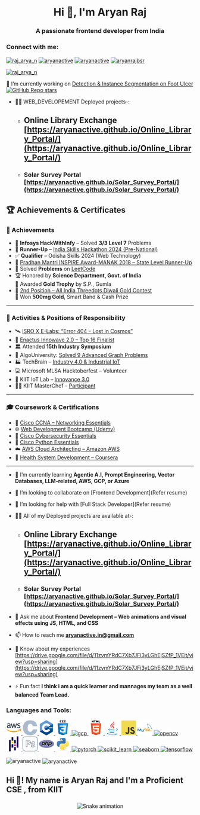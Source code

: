 <h1 align="center">Hi 👋, I'm Aryan Raj</h1>
<h3 align="center">A passionate frontend developer from India</h3>

<h3 align="left">Connect with me:</h3>
<p align="left">
<a href="https://twitter.com/raj_arya_n" target="blank"><img align="center" src="https://raw.githubusercontent.com/rahuldkjain/github-profile-readme-generator/master/src/images/icons/Social/twitter.svg" alt="raj_arya_n" height="30" width="40" /></a>
<a href="https://linkedin.com/in/aryanactive" target="blank"><img align="center" src="https://raw.githubusercontent.com/rahuldkjain/github-profile-readme-generator/master/src/images/icons/Social/linked-in-alt.svg" alt="aryanactive" height="30" width="40" /></a>
<a href="https://www.facebook.com/profile.php?id=100026133019494" target="blank"><img align="center" src="https://raw.githubusercontent.com/rahuldkjain/github-profile-readme-generator/master/src/images/icons/Social/facebook.svg" alt="aryanactive" height="30" width="40" /></a>
<a href="https://instagram.com/aryanrajbsr" target="blank"><img align="center" src="https://raw.githubusercontent.com/rahuldkjain/github-profile-readme-generator/master/src/images/icons/Social/instagram.svg" alt="aryanrajbsr" height="30" width="40" /></a>
</p>

<p align="left">
  <a href="https://twitter.com/raj_arya_n" target="blank">
    <img src="https://img.shields.io/twitter/follow/raj_arya_n?logo=twitter&style=for-the-badge" alt="raj_arya_n" />
  </a>
</p>

 🔭 I’m currently working on [Detection & Instance Segmentation on Foot Ulcer](https://github.com/aryanactive/Instance_segmentation)
[![GitHub Repo stars](https://img.shields.io/github/stars/aryanactive/Instance_segmentation?style=social)](https://github.com/aryanactive/Instance_segmentation)

- 👨‍💻 WEB_DEVELOPEMENT Deployed projects-:
    - ## Online Library Exchange [https://aryanactive.github.io/Online_Library_Portal/](https://aryanactive.github.io/Online_Library_Portal/)
    - ### Solar Survey Portal [https://aryanactive.github.io/Solar_Survey_Portal/](https://aryanactive.github.io/Solar_Survey_Portal/)

## 🏆 Achievements & Certificates

### 🔹 Achievements
- 🧠 **Infosys HackWithInfy** – Solved **3/3 Level 7** Problems  
- 🥈 **Runner-Up** – [India Skills Hackathon 2024 (Pre-National)](https://www.linkedin.com/posts/aryanactive_indiaskills-statelevel-aryanactive-activity-7188156758324834304-kRJl?utm_source=share&utm_medium=member_desktop&rcm=ACoAADakyPkBmR0jQ-8puQbgBJ0zXzVlj1wNq7Y)
- ✅ **Qualifier** – Odisha Skills 2024 (Web Technology)  
- 🏅 [Pradhan Mantri INSPIRE Award-MANAK 2018 – State Level Runner-Up](https://drive.google.com/file/d/1k_Qb5mBMNMSjU2amzuhqVS7cS4oY5KMv/view?usp=sharing)  
- 🔢 Solved **Problems** on [LeetCode](https://leetcode.com/u/aryanactive/)  
- 🏆 Honored by **Science Department, Govt. of India**  
  🥇 Awarded **Gold Trophy** by S.P., Gumla  
- 🥈 [2nd Position – All India Threedots Diwali Gold Contest](https://example.com/threedots-cert)  
  🎁 Won **500mg Gold**, Smart Band & Cash Prize  

---

### 🔹 Activities & Positions of Responsibility
- 🛰️ [ISRO X E-Labs: “Error 404 – Lost in Cosmos”](https://drive.google.com/file/d/1aMMq_vf9k7ZNyaKakgT7rznJL_M3ppi2/view?usp=sharing)  
- 🧪 [Enactus Innowave 2.0 – Top 16 Finalist](https://drive.google.com/file/d/1H5AceFQywAmi_ncNOMMnwJPjxnvJOWzr/view?usp=sharing)  
- 🏛️ Attended **15th Industry Symposium**  
- 🔗 AlgoUniversity: [Solved 9 Advanced Graph Problems](https://drive.google.com/file/d/1XymqNbdRPBtjmvdv46PI_3l-KWtN2azO/view?usp=sharing)  
- 🏭 TechBrain – [Industry 4.0 & Industrial IoT](https://drive.google.com/file/d/1Bv8wX48EFmWGUghhMaQ7wVPhW4qQ4Hi0/view?usp=sharing)  
- 💻 Microsoft MLSA Hacktoberfest – Volunteer  
- 🔬 KIIT IoT Lab – [Innovance 3.0](https://drive.google.com/file/d/13os7_gUbqGxFpFm-pVG9Xlc4ZfM6Ig-7/view?usp=sharing)  
- 👨‍🍳 KIIT MasterChef – [Participant](https://drive.google.com/file/d/1UUT6iPjqvjdZb_nW55JaXuBAz-X22b5o/view?usp=sharing) 

---

### 🎓 Coursework & Certifications
- 📡 [Cisco CCNA – Networking Essentials](https://drive.google.com/file/d/1TF3hCwu_aaLMB1zexIipaSnJ1Nc7Q4pj/view?usp=sharing)  
- 🌐 [Web Development Bootcamp (Udemy)](https://example.com/web-dev-cert)  
- 🔐 [Cisco Cybersecurity Essentials](https://drive.google.com/file/d/1PcRdreiWbblcYcZyKwAP7K7s_P9kybDR/view?usp=sharing)  
- 🐍 [Cisco Python Essentials](https://drive.google.com/file/d/1weiKi7kAdSd1q_rTP_hYjn-mlgqR-fEj/view?usp=sharing)  
- ☁️ [AWS Cloud Architecting – Amazon AWS](https://example.com/aws-cert)  
- 🏥 [Health System Development – Coursera](https://drive.google.com/file/d/1MR6G_RlT3OUk1MeafA3rRMVYaiDXI1Ur/view?usp=sharing)

---

- 🌱 I’m currently learning **Agentic A.I, Prompt Engineering, Vector Databases, LLM-related, AWS, GCP, or Azure**

- 👯 I’m looking to collaborate on [Frontend Development](Refer resume)

- 🤝 I’m looking for help with [Full Stack Developer](Refer resume)

- 👨‍💻 All of my Deployed projects are available at-:
    - ## Online Library Exchange [https://aryanactive.github.io/Online_Library_Portal/](https://aryanactive.github.io/Online_Library_Portal/)
    - ### Solar Survey Portal [https://aryanactive.github.io/Solar_Survey_Portal/](https://aryanactive.github.io/Solar_Survey_Portal/)

- 💬 Ask me about **Frontend Development – Web animations and visual effects using JS, HTML, and CSS**

- 📫 How to reach me **aryanactive.in@gmail.com**

- 📄 Know about my experiences [https://drive.google.com/file/d/11zvmYRdC7Xb7JFi3yLGhEjSZfP_1VEit/view?usp=sharing](https://drive.google.com/file/d/11zvmYRdC7Xb7JFi3yLGhEjSZfP_1VEit/view?usp=sharing)

- ⚡ Fun fact **I think i am a quick learner and mannages my team as a well balanced Team Lead.**


<h3 align="left">Languages and Tools:</h3>
<p align="left"> <a href="https://aws.amazon.com" target="_blank" rel="noreferrer"> <img src="https://raw.githubusercontent.com/devicons/devicon/master/icons/amazonwebservices/amazonwebservices-original-wordmark.svg" alt="aws" width="40" height="40"/> </a> <a href="https://www.cprogramming.com/" target="_blank" rel="noreferrer"> <img src="https://raw.githubusercontent.com/devicons/devicon/master/icons/c/c-original.svg" alt="c" width="40" height="40"/> </a> <a href="https://www.w3schools.com/cpp/" target="_blank" rel="noreferrer"> <img src="https://raw.githubusercontent.com/devicons/devicon/master/icons/cplusplus/cplusplus-original.svg" alt="cplusplus" width="40" height="40"/> </a> <a href="https://www.w3schools.com/css/" target="_blank" rel="noreferrer"> <img src="https://raw.githubusercontent.com/devicons/devicon/master/icons/css3/css3-original-wordmark.svg" alt="css3" width="40" height="40"/> </a> <a href="https://cloud.google.com" target="_blank" rel="noreferrer"> <img src="https://www.vectorlogo.zone/logos/google_cloud/google_cloud-icon.svg" alt="gcp" width="40" height="40"/> </a> <a href="https://www.w3.org/html/" target="_blank" rel="noreferrer"> <img src="https://raw.githubusercontent.com/devicons/devicon/master/icons/html5/html5-original-wordmark.svg" alt="html5" width="40" height="40"/> </a> <a href="https://www.java.com" target="_blank" rel="noreferrer"> <img src="https://raw.githubusercontent.com/devicons/devicon/master/icons/java/java-original.svg" alt="java" width="40" height="40"/> </a> <a href="https://developer.mozilla.org/en-US/docs/Web/JavaScript" target="_blank" rel="noreferrer"> <img src="https://raw.githubusercontent.com/devicons/devicon/master/icons/javascript/javascript-original.svg" alt="javascript" width="40" height="40"/> </a> <a href="https://www.mysql.com/" target="_blank" rel="noreferrer"> <img src="https://raw.githubusercontent.com/devicons/devicon/master/icons/mysql/mysql-original-wordmark.svg" alt="mysql" width="40" height="40"/> </a> <a href="https://opencv.org/" target="_blank" rel="noreferrer"> <img src="https://www.vectorlogo.zone/logos/opencv/opencv-icon.svg" alt="opencv" width="40" height="40"/> </a> <a href="https://pandas.pydata.org/" target="_blank" rel="noreferrer"> <img src="https://raw.githubusercontent.com/devicons/devicon/2ae2a900d2f041da66e950e4d48052658d850630/icons/pandas/pandas-original.svg" alt="pandas" width="40" height="40"/> </a> <a href="https://www.photoshop.com/en" target="_blank" rel="noreferrer"> <img src="https://raw.githubusercontent.com/devicons/devicon/master/icons/photoshop/photoshop-line.svg" alt="photoshop" width="40" height="40"/> </a> <a href="https://www.php.net" target="_blank" rel="noreferrer"> <img src="https://raw.githubusercontent.com/devicons/devicon/master/icons/php/php-original.svg" alt="php" width="40" height="40"/> </a> <a href="https://www.python.org" target="_blank" rel="noreferrer"> <img src="https://raw.githubusercontent.com/devicons/devicon/master/icons/python/python-original.svg" alt="python" width="40" height="40"/> </a> <a href="https://pytorch.org/" target="_blank" rel="noreferrer"> <img src="https://www.vectorlogo.zone/logos/pytorch/pytorch-icon.svg" alt="pytorch" width="40" height="40"/> </a> <a href="https://scikit-learn.org/" target="_blank" rel="noreferrer"> <img src="https://upload.wikimedia.org/wikipedia/commons/0/05/Scikit_learn_logo_small.svg" alt="scikit_learn" width="40" height="40"/> </a> <a href="https://seaborn.pydata.org/" target="_blank" rel="noreferrer"> <img src="https://seaborn.pydata.org/_images/logo-mark-lightbg.svg" alt="seaborn" width="40" height="40"/> </a> <a href="https://www.tensorflow.org" target="_blank" rel="noreferrer"> <img src="https://www.vectorlogo.zone/logos/tensorflow/tensorflow-icon.svg" alt="tensorflow" width="40" height="40"/> </a> </p>

<p><img align="left" src="https://github-readme-stats.vercel.app/api/top-langs?username=aryanactive&show_icons=true&locale=en&layout=compact" alt="aryanactive" /></p>

<p>&nbsp;<img align="center" src="https://github-readme-stats.vercel.app/api?username=aryanactive&show_icons=true&locale=en" alt="aryanactive" /></p>


<h2 align="left">Hi 👋! My name is Aryan Raj and I'm a Proficient CSE , from KIIT</h2>

###


###

<!-- Snake Game Repo View -->

<div align="center">
  <img src="https://profile-readme-generator.com/assets/snake.svg" alt="Snake animation" />
</div>

###

